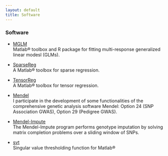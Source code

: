 ```yaml
---
layout: default
title: Software
---
```


### Software

* [MGLM](./softwares/mglm/)  
Matlab® toolbox and R package for fitting multi-response generalized linear modesl (GLMs).

* [SparseReg](./softwares/sparsereg/)  
A Matlab® toolbox for sparse regression.

* [TensorReg](./softwares/tensorreg/)  
A Matlab® toolbox for tensor regression.

* [Mendel](http://www.genetics.ucla.edu/software/)  
I participate in the development of some functionalities of the comprehensive genetic analysis software Mendel: Option 24 (SNP Association GWAS), Option 29 (Pedigree GWAS).

* [Mendel-Impute](http://www.genetics.ucla.edu/software/)   
The Mendel-Impute program performs genotype imputation by solving matrix completion problems over a sliding window of SNPs.

* [svt](http://hua-zhou.github.io/svt/)  
Singular value thresholding function for Matlab®
